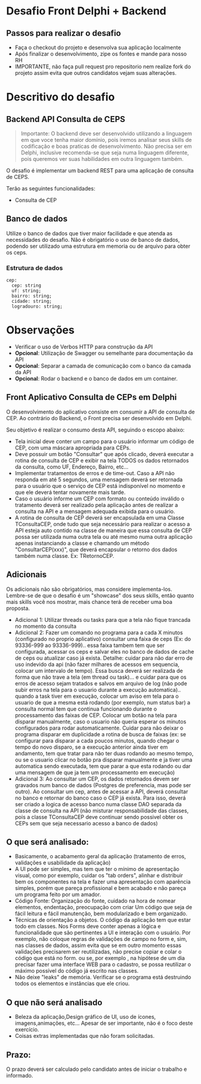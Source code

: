 # Desafio Front Delphi + Backend

## Passos para realizar o desafio

- Faça o checkout do projeto e desenvolva sua aplicação localmente
- Após finalizar o desenvolvimento, zipe os fontes e mande para nosso RH
- IMPORTANTE, não faça pull request pro repositorio nem realize fork do projeto assim evita que outros candidatos vejam suas alterações.

# Descritivo do desafio

## Backend API Consulta de CEPS

> Importante: O backend deve ser desenvolvido utilizando a linguagem em que voce tenha maior domínio, pois iremos analisar seus skills de codificação e boas praticas de desenvolvimento.
> Não precisa ser em Delphi, inclusive recomenda-se que seja numa linguagem diferente, pois queremos ver suas habilidades em outra linguagem também.

O desafio é implementar um backend REST para uma aplicação de consulta de CEPS.

Terão as seguintes funcionalidades:
  
  - Consulta de CEP

## Banco de dados
Utilize o banco de dados que tiver maior facilidade e que atenda as necessidades do desafio. Não é obrigatório o uso de banco de dados, podendo ser utilizado uma estrutura em memoria ou de arquivo para obter os ceps.

### Estrutura de dados

  ```
  cep:
    cep: string
    uf: string;
    bairro: string;
    cidade: string;
    logradouro: string;    
  ```


# Observações
- Verificar o uso de Verbos HTTP para construção da API
- **Opcional**: Utilização de Swagger ou semelhante para documentação da API
- **Opcional**: Separar a camada de comunicação com o banco da camada da API
- **Opcional**: Rodar o backend e o banco de dados em um container.

## Front Aplicativo Consulta de CEPs em Delphi

O desenvolvimento do aplicativo consiste em consumir a API de consulta de CEP. Ao contrário do Backend, o Front precisa ser desenvolvido em Delphi.

Seu objetivo é realizar o consumo desta API, seguindo o escopo abaixo:

- Tela inicial deve conter um campo para o usuário informar um código de CEP, com uma máscara apropriada para CEPs.
- Deve possuir um botão "Consultar" que após clicado, deverá executar a rotina de consulta de CEP e exibir na tela TODOS os dados retornados da consulta, como UF, Endereço, Bairro, etc...
- Implementar tratamentos de erros e de time-out. Caso a API não responda em até 5 segundos, uma mensagem deverá ser retornada para o usuário que o serviço de CEP está indisponível no momento e que ele deverá tentar novamente mais tarde. 
- Caso o usuário informe um CEP com formato ou conteúdo inválido o tratamento deverá ser realizado pela aplicação antes de realizar a consulta na API e a mensagem adequada exibida para o usuário.
- A rotina de consulta de CEP deverá ser encapsulada em uma Classe TConsultaCEP, onde tudo que seja necessário para realizar o acesso a API esteja auto contido na classe de maneira que essa consulta de CEP possa ser utilizada numa outra tela ou até mesmo numa outra aplicação apenas instanciando a classe e chamando um método "ConsultarCEP(xxx)", que deverá encapsular o retorno dos dados também numa classe. Ex: TRetornoCEP.


## Adicionais 

Os adicionais não são obrigatórios, mas considere implementa-los. Lembre-se de que o desafio é um "showcase" dos seus skills, então quanto mais skills você nos mostrar, mais chance terá de receber uma boa proposta.

- Adicional 1: Utilizar threads ou tasks para que a tela não fique trancada no momento da consulta
- Adicional 2: Fazer um comando no programa para a cada X minutos (configurado no proprio aplicativo) consultar uma faixa de ceps (Ex: do 93336-999 ao 93336-999).. essa faixa tambem tem que ser configurada, acessar os ceps e salvar eles no banco de dados de cache de ceps ou atualizar caso já exista.  Detalhe: cuidar para não dar erro de uso indevido da api (não fazer milhares de acessos em sequencia, colocar um intervalo de tempo). Essa busca deverá ser realizada de forma que não trave a tela (em thread ou task)... e cuidar para que os erros de acesso sejam tratados e salvos em arquivo de log (não pode subir erros na tela para o usuario durante a execução automatica).. quando a task tiver em execução, colocar um aviso em tela para o usuario de que a mesma está rodando (por exemplo, num status bar) a consulta normal tem que continua funcionando durante o processamento das faixas de CEP. Colocar um botão na tela para disparar manualmente, caso o usuario não queria esperar os minutos configurados para rodar automaticamente. Cuidar para não deixar o programa disparar em duplicidade a rotina de busca de faixas (ex: se configurar para disparar a cada poucos minutos, quando chegar o tempo do novo disparo, se a execução anterior ainda tiver em andamento, tem que tratar para não ter duas rodando ao mesmo tempo, ou se o usuario clicar no botão pra disparar manualmente e ja tiver uma automatica sendo executada, tem que parar a que esta rodando ou dar uma mensagem de que ja tem um processamento em execução)
- Adicional 3: Ao consultar um CEP, os dados retornados devem ser gravados num banco de dados (Postgres de preferencia, mas pode ser outro). Ao consultar um cep, antes de acessar a API, deverá consultar no banco e retornar do banco caso o CEP já exista. Para isso, deverá ser criado a logica de acesso banco numa classe DAO separada da classe de consulta na API (não misturar responsabilidade das classes, pois a classe TConsultaCEP deve continuar sendo possivel obter os CEPs sem que seja necessario acesso a banco de dados)


## O que será analisado:
- Basicamente, o acabamento geral da aplicação (tratamento de erros, validações e usabilidade da aplicação)
- A UI pode ser simples, mas tem que ter o mínimo de apresentação visual, como por exemplo, cuidar os "tab orders", 
  alinhar e distribuir bem os componentes na tela e fazer uma apresentação com aparência simples, porém que pareça profissional e 
  bem acabado e não pareça um programa feito por um amador.
- Código Fonte: Organização do fonte, cuidado na hora de nomear elementos, endentação, preocupação com criar 
  Um código que seja de fácil leitura e fácil manutenção, bem modularizado e bem organizado.
- Técnicas de orientação a objetos. O código da aplicação tem que estar todo em classes. Nos Forms deve conter 
  apenas a lógica e funcionalidade que são pertinentes a UI e interação com o usuário. Por exemplo, não coloque regras 
  de validações de campo no form e, sim, nas classes de dados, assim evita que se em outro momento essas validações 
  precisarem ser reutilizadas, não precise copiar e colar o código que está no form. ou se, por exemplo , na hipótese de um dia precisar fazer 
  uma interface WEB para o cadastro, se possa reutilizar o máximo possível do código já escrito nas classes. 
- Não deixe "leaks" de memória. Verificar se o programa está destruindo todos os elementos e instâncias que ele criou.​


## O que não será analisado
- Beleza da aplicação,Design gráfico de UI, uso de ícones, imagens,animações, etc... Apesar de ser importante, não é o foco deste exercício.
- Coisas extras implementadas que não foram solicitadas.
  
## Prazo: 
O prazo deverá ser calculado pelo candidato antes de iniciar o trabalho e informado.

